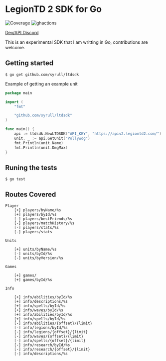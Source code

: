 # LegionTD 2 SDK for Go
![Coverage](https://img.shields.io/badge/Coverage-100.0%25-brightgreen)
![ghactions](https://github.com/syrull/ltdsdk/actions/workflows/go.yml/badge.svg)

[Dev/API Discord](https://discord.gg/8h9tkPf6Sw)

This is an experimental SDK that I am writting in Go, contributions are welcome.



## Getting started

```console
$ go get github.com/syrull/ltdsdk
```

Example of getting an example unit

```go
package main

import (
	"fmt"

	"github.com/syrull/ltdsdk"
)

func main() {
	api := ltdsdk.NewLTDSDK("API_KEY", "https://apiv2.legiontd2.com/")
	unit, _ := api.GetUnit("Pollywog")
	fmt.Println(unit.Name)
	fmt.Println(unit.DmgMax)
}
```

## Runing the tests

```console
$ go test
```

## Routes Covered

```
Player
	[+] players/byName/%s
	[+] players/byId/%s
	[-] players/bestFriends/%s
	[-] players/matchHistory/%s
	[-] players/stats/%s
	[-] players/stats

Units

	[+] units/byName/%s
	[-] units/byId/%s
	[-] units/byVersion/%s

Games

	[+] games/
	[+] games/byId/%s

Info

	[+] info/abilities/byId/%s 
	[+] info/descriptions/%s
	[+] info/spells/byId/%s
	[+] info/waves/byId/%s
	[+] info/abilities/byId/%s
	[+] info/spells/byId/%s
	[-] info/abilities/{offset}/{limit}
	[-] info/legions/byId/%s
	[-] info/legions/{offset}/{limit}
	[-] info/waves/{offset}/{limit}
	[-] info/spells/{offset}/{limit}
	[-] info/research/byId/%s
	[-] info/research/{offset}/{limit}
	[-] info/descriptions/%s
```
